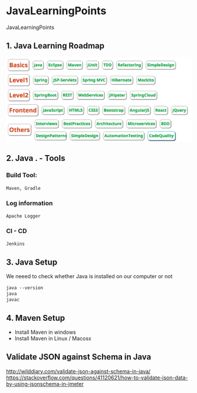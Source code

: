 # JavaLearningPoints
JavaLearningPoints


## 1. Java Learning Roadmap

![Java Learning Roadmap](https://github.com/josdoaitran/JavaLearningPoints/blob/master/JavaLearningRoadMap.png)

## 2. Java . - Tools

### Build Tool:
```
Maven, Gradle
```
### Log information
```
Apache Logger
```

### CI - CD
```
Jenkins
```

## 3. Java Setup 

We neeed to check whether Java is installed on our computer or not 
```
java --version
java 
javac
```

## 4. Maven Setup

- Install Maven in windows
- Install Maven in Linux / Macosx


## Validate JSON against Schema in Java

http://wilddiary.com/validate-json-against-schema-in-java/
https://stackoverflow.com/questions/41120621/how-to-validate-json-data-by-using-jsonschema-in-jmeter

